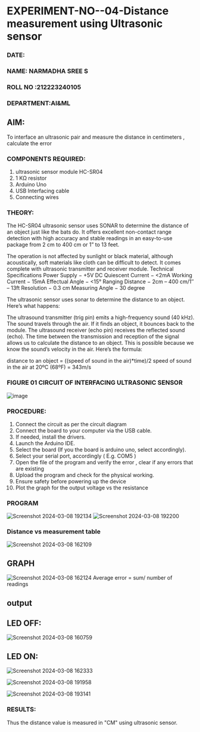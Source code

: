 # EXPERIMENT-NO--04-Distance measurement using Ultrasonic sensor
 ###  DATE: 

###  NAME: NARMADHA SREE S
###  ROLL NO :212223240105
###  DEPARTMENT:AI&ML
## AIM: 
To interface an ultrasonic pair and measure the distance in centimeters , calculate the error
 
### COMPONENTS REQUIRED:
1.	ultrasonic sensor module HC-SR04
2.	1 KΩ resistor 
3.	Arduino Uno 
4.	USB Interfacing cable 
5.	Connecting wires 


### THEORY: 
The HC-SR04 ultrasonic sensor uses SONAR to determine the distance of an object just like the bats do. It offers excellent non-contact range detection with high accuracy and stable readings in an easy-to-use package from 2 cm to 400 cm or 1” to 13 feet.

The operation is not affected by sunlight or black material, although acoustically, soft materials like cloth can be difficult to detect. It comes complete with ultrasonic transmitter and receiver module.
Technical Specifications
Power Supply − +5V DC
Quiescent Current − <2mA
Working Current − 15mA
Effectual Angle − <15°
Ranging Distance − 2cm – 400 cm/1″ – 13ft
Resolution − 0.3 cm
Measuring Angle − 30 degree

The ultrasonic sensor uses sonar to determine the distance to an object. Here’s what happens:

The ultrasound transmitter (trig pin) emits a high-frequency sound (40 kHz).
The sound travels through the air. If it finds an object, it bounces back to the module.
The ultrasound receiver (echo pin) receives the reflected sound (echo).
The time between the transmission and reception of the signal allows us to calculate the distance to an object. This is possible because we know the sound’s velocity in the air. Here’s the formula:

distance to an object = ((speed of sound in the air)*time)/2
speed of sound in the air at 20ºC (68ºF) = 343m/s

### FIGURE 01 CIRCUIT OF INTERFACING ULTRASONIC SENSOR 


![image](https://user-images.githubusercontent.com/36288975/166430594-5adb4ca9-5a42-4781-a7e6-7236b3766a85.png)



### PROCEDURE:
1.	Connect the circuit as per the circuit diagram 
2.	Connect the board to your computer via the USB cable.
3.	If needed, install the drivers.
4.	Launch the Arduino IDE.
5.	Select the board (If you the board is arduino uno, select accordingly).
6.	Select your serial port, accordingly ( E.g. COM5 )
7.	Open the file of the program  and verify the error , clear if any errors that are existing 
8.	Upload the program and check for the physical working. 
9.	Ensure safety before powering up the device 
10.	Plot the graph for the output voltage vs the resistance 


### PROGRAM 
![Screenshot 2024-03-08 192134](https://github.com/Narmadhasree48/Experiment--04-Interfacing-digital-output-with-arduino-ultrasonic-sensor/assets/144979451/be8d8fd4-0d30-4d2a-be23-b6c33d603441)
![Screenshot 2024-03-08 192200](https://github.com/Narmadhasree48/Experiment--04-Interfacing-digital-output-with-arduino-ultrasonic-sensor/assets/144979451/a7070244-d138-4bf4-9eb7-75e15f6b5685)
### Distance vs measurement table 
![Screenshot 2024-03-08 162109](https://github.com/Narmadhasree48/Experiment--04-Interfacing-digital-output-with-arduino-ultrasonic-sensor/assets/144979451/598e6430-8a6b-47e1-b9f9-ff5d9e6b4489)
## GRAPH
![Screenshot 2024-03-08 162124](https://github.com/Narmadhasree48/Experiment--04-Interfacing-digital-output-with-arduino-ultrasonic-sensor/assets/144979451/af0ae5b6-9701-4514-9730-c7612051099f)
Average error = sum/ number of readings 
 ## output
 ## LED OFF:
![Screenshot 2024-03-08 160759](https://github.com/Narmadhasree48/Experiment--04-Interfacing-digital-output-with-arduino-ultrasonic-sensor/assets/144979451/3c94484b-dfbe-42b7-9162-60c87f3ac5e6)
## LED ON:
![Screenshot 2024-03-08 162333](https://github.com/Narmadhasree48/Experiment--04-Interfacing-digital-output-with-arduino-ultrasonic-sensor/assets/144979451/c6a41678-b89f-44fd-ba6e-5c005dd85e06)

![Screenshot 2024-03-08 191958](https://github.com/Narmadhasree48/Experiment--04-Interfacing-digital-output-with-arduino-ultrasonic-sensor/assets/144979451/8242c395-d175-4100-be1f-1a7677f10691)

![Screenshot 2024-03-08 193141](https://github.com/Narmadhasree48/Experiment--04-Interfacing-digital-output-with-arduino-ultrasonic-sensor/assets/144979451/0e151a70-2c2f-4ea4-9f53-99c5dba25707)

### RESULTS:
Thus the distance value is measured in "CM" using ultrasonic sensor.



 
